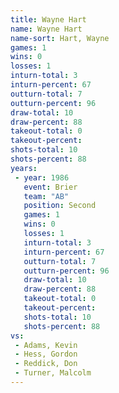 ```yaml
---
title: Wayne Hart
name: Wayne Hart
name-sort: Hart, Wayne
games: 1
wins: 0
losses: 1
inturn-total: 3
inturn-percent: 67
outturn-total: 7
outturn-percent: 96
draw-total: 10
draw-percent: 88
takeout-total: 0
takeout-percent:
shots-total: 10
shots-percent: 88
years:
 - year: 1986
   event: Brier
   team: "AB"
   position: Second
   games: 1
   wins: 0
   losses: 1
   inturn-total: 3
   inturn-percent: 67
   outturn-total: 7
   outturn-percent: 96
   draw-total: 10
   draw-percent: 88
   takeout-total: 0
   takeout-percent:
   shots-total: 10
   shots-percent: 88
vs:
 - Adams, Kevin
 - Hess, Gordon
 - Reddick, Don
 - Turner, Malcolm
---
```

